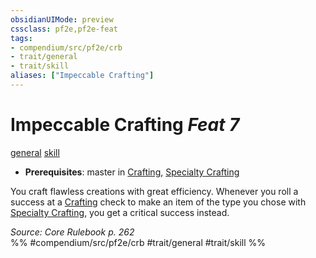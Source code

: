 ```yaml
---
obsidianUIMode: preview
cssclass: pf2e,pf2e-feat
tags:
- compendium/src/pf2e/crb
- trait/general
- trait/skill
aliases: ["Impeccable Crafting"]
---
```

# Impeccable Crafting  *Feat 7*  
[general](/rules/traits/general.md)  [skill](/rules/traits/skill.md)  

- **Prerequisites**: master in [Crafting](/compendium/skills.md#Crafting), [Specialty Crafting](/compendium/feats/specialty-crafting.md)

You craft flawless creations with great efficiency. Whenever you roll a success at a [Crafting](/compendium/skills.md#Crafting) check to make an item of the type you chose with [Specialty Crafting](/compendium/feats/specialty-crafting.md), you get a critical success instead.

*Source: Core Rulebook p. 262*  
%% #compendium/src/pf2e/crb #trait/general #trait/skill %%
